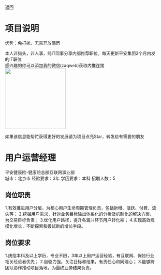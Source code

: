[返回](../)

# 项目说明

优势：免打扰，无需开放简历

本人非猎头，非人事，纯IT同事分享内部推荐职位，每天更新平安集团2个月内发的IT职位  
感兴趣的你可以添加我的微信(zaqweb)获取内推连接  
<img src="https://github.com/zaqweb/PA-IT-JOBS/blob/master/WechatICode.jpeg"  height="200" width="200">

如果该信息能帮忙获得更好的发展请为项目点亮Star，转发给有需要的朋友

# 用户运营经理
平安健康险-健康险总部互联网事业部  
城市：北京市 经验要求：3年 学历要求：本科  招聘人数：5

## 岗位职责
1.有效推进用户分层，为核心用户生命周期管理负责，包括新增、活跃、付费、流失等；
2.挖掘用户需求，针对业务目标输出体系化的分析及机制化的解决方案，为交易目标负责；
3.优化用户路径，提升各漏斗环节用户转化率；
4.实现高效规模化增长，不断探索和尝试新的增长手段。

## 岗位要求
1.统招本科及以上学历，专业不限，3年以上用户运营经验，有互联网、保险行业相关经验者优先；
2.自驱力强，关注目标和结果，有责任心和同理心；
3.能够跨团队协作推动项目落地，为最终业务结果负责。




